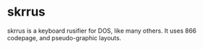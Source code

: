 skrrus
======

skrrus is a keyboard rusifier for DOS, like many others. It uses 866 codepage, and pseudo-graphic layouts.
